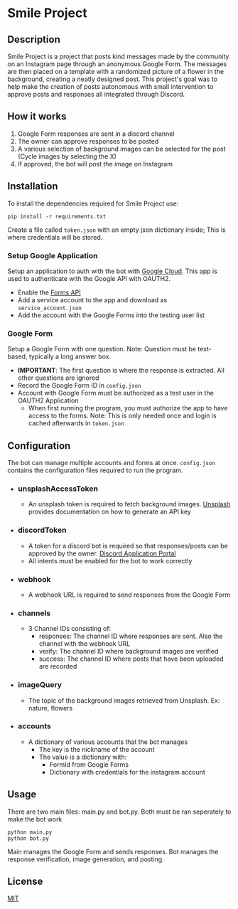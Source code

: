 # Smile Project


## Description
Smile Project is a project that posts kind messages made by the community on an Instagram page through an anonymous Google Form. The messages are then placed on a template with a randomized picture of a flower in the background, creating a neatly designed post. This project's goal was to help make the creation of posts autonomous with small intervention to approve posts and responses all integrated through Discord.

## How it works
1. Google Form responses are sent in a discord channel
2. The owner can approve responses to be posted
3. A various selection of background images can be selected for the post (Cycle images by selecting the X)
4. If approved, the bot will post the image on Instagram

## Installation
To install the dependencies required for Smile Project use:

```pip install -r requirements.txt```

Create a file called ```token.json``` with an empty json dictionary inside; This is where credentials will be stored.

### Setup Google Application
Setup an application to auth with the bot with [Google Cloud](https://developers.google.com/workspace/guides/get-started). This app is used to authenticate with the Google API with OAUTH2.
- Enable the [Forms API](https://console.cloud.google.com/flows/enableapi?apiid=forms.googleapis.com)
- Add a service account to the app and download as ```service_account.json```
- Add the account with the Google Forms into the testing user list

### Google Form
Setup a Google Form with one question. Note: Question must be text-based, typically a long answer box.
- **IMPORTANT**: The first question is where the response is extracted. All other questions are ignored
- Record the Google Form ID in ```config.json```
- Account with Google Form must be authorized as a test user in the OAUTH2 Application
    - When first running the program, you must authorize the app to have access to the forms. Note: This is only needed once and login is cached afterwards in ```token.json```


## Configuration
The bot can manage multiple accounts and forms at once. ```config.json``` contains the configuration files required to run the program.
- ### unsplashAccessToken
    - An unsplash token is required to fetch background images. [Unsplash](https://unsplash.com/developers) provides documentation on how to generate an API key
- ### discordToken
    - A token for a discord bot is required so that responses/posts can be approved by the owner. [Discord Application Portal](https://discord.com/developers/applications)
    - All intents must be enabled for the bot to work correctly
- ### webhook
    - A webhook URL is required to send responses from the Google Form
- ### channels
    - 3 Channel IDs consisting of:
        - responses: The channel ID where responses are sent. Also the channel with the webhook URL
        - verify: The channel ID where background images are verified
        - success: The channel ID where posts that have been uploaded are recorded
- ### imageQuery
    - The topic of the background images retrieved from Unsplash. Ex: nature, flowers
- ### accounts
    - A dictionary of various accounts that the bot manages
        - The key is the nickname of the account
        - The value is a dictionary with:
            - FormId from Google Forms
            - Dictionary with credentials for the instagram account

## Usage
There are two main files: main.py and bot.py. Both must be ran seperately to make the bot work
```
python main.py
python bot.py
````
Main manages the Google Form and sends responses. Bot manages the response verification, image generation, and posting.

## License
[MIT](https://github.com/TheWalkingSea/SmileProject/blob/main/LICENSE)